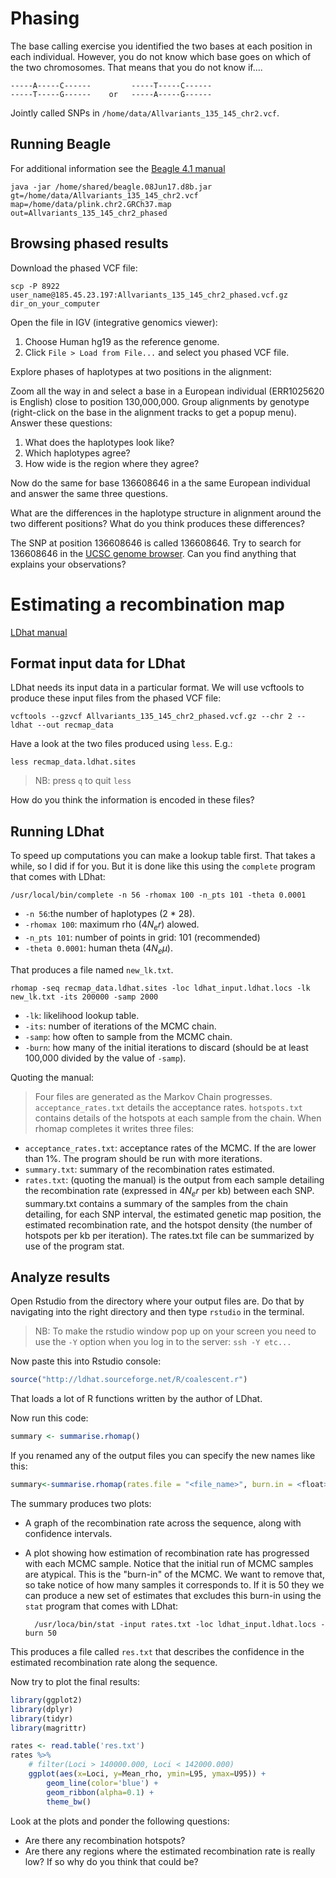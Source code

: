 # Phasing

The base calling exercise you identified the two bases at each position in each individual. However, you do not know which base goes on which of the two chromosomes. That means that you do not know if....

    -----A-----C------         -----T-----C------ 
    -----T-----G------    or   -----A-----G------


Jointly called SNPs in `/home/data/Allvariants_135_145_chr2.vcf`.


## Running Beagle

For additional information see the [Beagle 4.1 manual](https://faculty.washington.edu/browning/beagle/beagle_4.1_03Oct15.pdf)

    java -jar /home/shared/beagle.08Jun17.d8b.jar gt=/home/data/Allvariants_135_145_chr2.vcf map=/home/data/plink.chr2.GRCh37.map out=Allvariants_135_145_chr2_phased

## Browsing phased results

Download the phased VCF file:

    scp -P 8922 user_name@185.45.23.197:Allvariants_135_145_chr2_phased.vcf.gz dir_on_your_computer

Open the file in IGV (integrative genomics viewer): 
    
1. Choose Human hg19 as the reference genome.
2. Click `File > Load from File...` and select you phased VCF file.

Explore phases of haplotypes at two positions in the alignment:

Zoom all the way in and select a base in a European individual (ERR1025620 is English) close to position 130,000,000. Group alignments by genotype (right-click on the base in the alignment tracks to get a popup menu). Answer these questions:

1. What does the haplotypes look like?
2. Which haplotypes agree?
3. How wide is the region where they agree?

Now do the same for base 136608646 in a the same European individual and answer the same three questions.

What are the differences in the haplotype structure in alignment around the two different positions? What do you think produces these differences?

The SNP at position 136608646 is called 136608646. Try to search for 136608646 in the [UCSC genome browser](https://genome-euro.ucsc.edu/cgi-bin/hgGateway?redirect=manual&source=genome.ucsc.edu). Can you find anything that explains your observations?

# Estimating a recombination map

[LDhat  manual](https://github.com/auton1/LDhat/blob/master/manual.pdf)

## Format input data for LDhat

LDhat needs its input data in a particular format. We will use vcftools to produce these input files from the phased VCF file:

    vcftools --gzvcf Allvariants_135_145_chr2_phased.vcf.gz --chr 2 --ldhat --out recmap_data

Have a look at the two files produced using `less`. E.g.:

    less recmap_data.ldhat.sites 

> NB: press `q` to quit `less`

How do you think the information is encoded in these files?

## Running LDhat

To speed up computations you can make a lookup table first. That takes a while, so I did if for you. But it is done like this using the `complete` program that comes with LDhat:

    /usr/local/bin/complete -n 56 -rhomax 100 -n_pts 101 -theta 0.0001

- `-n 56`:the number of haplotypes (2 * 28).
- `-rhomax 100`: maximum rho ($4N_e r$) alowed.
- `-n_pts 101`: number of points in grid: 101 (recommended)
- `-theta 0.0001`: human theta ($4N_e \mu$).

That produces a file named `new_lk.txt`.

    rhomap -seq recmap_data.ldhat.sites -loc ldhat_input.ldhat.locs -lk new_lk.txt -its 200000 -samp 2000 

- `-lk`: likelihood lookup table.
- `-its`: number of iterations of the MCMC chain.
- `-samp`: how often to sample from the MCMC chain.
- `-burn`: how many of the initial iterations to discard (should be at least 100,000 divided by the value of `-samp`).

Quoting the manual:

> Four files are generated as the Markov Chain progresses. `acceptance_rates.txt` details the acceptance rates. `hotspots.txt` contains details of the hotspots at each sample from the chain. 
When rhomap completes it writes three files:

- `acceptance_rates.txt`: acceptance rates of the MCMC. If the are lower than 1%. The program should be run with more iterations.
- `summary.txt`: summary of the recombination rates estimated.
- `rates.txt`: (quoting the manual) is the output from each sample detailing the recombination rate (expressed in $4N_e r$ per kb) between each SNP. summary.txt contains a summary of the samples from the chain detailing, for each SNP interval, the estimated genetic map position, the estimated recombination rate, and the hotspot density (the number of hotspots per kb per iteration). The rates.txt file can be summarized by use of the program stat.

## Analyze results

Open Rstudio from the directory where your output files are. Do that by navigating into the right directory and then type `rstudio` in the terminal.

> NB: To make the rstudio window pop up on your screen you need to use the `-Y` option when you log in to the server: `ssh -Y etc...`

Now paste this into Rstudio console:

```R
source("http://ldhat.sourceforge.net/R/coalescent.r")
```

That loads a lot of R functions written by the author of LDhat.

Now run this code:

```R
summary <- summarise.rhomap()
```

If you renamed any of the output files you can specify the new names like this:

```R
summary<-summarise.rhomap(rates.file = "<file_name>", burn.in = <float>, locs.file="<file_name>")
```

The summary produces two plots:

- A graph of the recombination rate across the sequence, along with confidence intervals.
- A plot showing how estimation of recombination rate has progressed with each MCMC sample. Notice that the initial run of MCMC samples are atypical. This is the "burn-in" of the MCMC. We want to remove that, so take notice of how many samples it corresponds to. If it is 50 they we can produce a new set of estimates that excludes this burn-in using the `stat` program that comes with LDhat:

		/usr/loca/bin/stat -input rates.txt -loc ldhat_input.ldhat.locs -burn 50

This produces a file called `res.txt` that describes the confidence in the estimated recombination rate along the sequence.

Now try to plot the final results:

```R
library(ggplot2)
library(dplyr)
library(tidyr)
library(magrittr)

rates <- read.table('res.txt')
rates %>%
    # filter(Loci > 140000.000, Loci < 142000.000)
    ggplot(aes(x=Loci, y=Mean_rho, ymin=L95, ymax=U95)) +  
        geom_line(color='blue') +
        geom_ribbon(alpha=0.1) +
        theme_bw()
```

Look at the plots and ponder the following questions:

- Are there any recombination hotspots?
- Are there any regions where the estimated recombination rate is really low? If so why do you think that could be?


